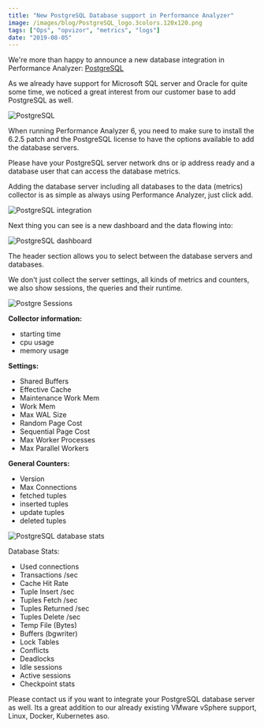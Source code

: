 ```yaml
---
title: "New PostgreSQL Database support in Performance Analyzer"
image: /images/blog/PostgreSQL_logo.3colors.120x120.png
tags: ["Ops", "opvizor", "metrics", "logs"]
date: "2019-08-05"
---
```


We're more than happy to announce a new database integration in Performance Analyzer: [PostgreSQL](https://www.postgresql.org/)

As we already have support for Microsoft SQL server and Oracle for quite some time, we noticed a great interest from our customer base to add PostgreSQL as well.

![PostgreSQL](/images/blog/PostgreSQL_logo.3colors.120x120.png)

When running Performance Analyzer 6, you need to make sure to install the 6.2.5 patch and the PostgreSQL license to have the options available to add the database servers.

Please have your PostgreSQL server network dns or ip address ready and a database user that can access the database metrics.

Adding the database server including all databases to the data (metrics) collector is as simple as always using Performance Analyzer, just click add.

![PostgreSQL integration](/images/blog/admin.png)

Next thing you can see is a new dashboard and the data flowing into:

![PostgreSQL dashboard](/images/blog/1-10.png)

The header section allows you to select between the database servers and databases.

We don't just collect the server settings, all kinds of metrics and counters, we also show sessions, the queries and their runtime.

![Postgre Sessions](/images/blog/session.png)

**Collector information:**

- starting time
- cpu usage
- memory usage

**Settings:**

- Shared Buffers
- Effective Cache
- Maintenance Work Mem
- Work Mem
- Max WAL Size
- Random Page Cost
- Sequential Page Cost
- Max Worker Processes
- Max Parallel Workers

**General Counters:**

- Version
- Max Connections
- fetched tuples
- inserted tuples
- update tuples
- deleted tuples 

![PostgreSQL database stats](/images/blog/stats.png)

Database Stats:

- Used connections
- Transactions /sec
- Cache Hit Rate
- Tuple Insert /sec
- Tuples Fetch /sec
- Tuples Returned /sec
- Tuples Delete /sec
- Temp File (Bytes)
- Buffers (bgwriter)
- Lock Tables
- Conflicts
- Deadlocks
- Idle sessions
- Active sessions
- Checkpoint stats

Please contact us if you want to integrate your PostgreSQL database server as well. Its a great addition to our already existing VMware vSphere support, Linux, Docker, Kubernetes aso.
